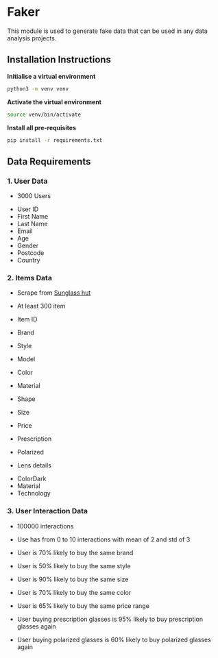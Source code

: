 # Faker 
This module is used to generate fake data that can be used in any data analysis projects. 


## Installation Instructions

**Initialise a virtual environment**

```bash
python3 -m venv venv
```

**Activate the virtual environment**

```bash
source venv/bin/activate
```

**Install all pre-requisites**

```bash
pip install -r requirements.txt
```


## Data Requirements

### 1. User Data
* 3000 Users

- User ID
- First Name
- Last Name
- Email
- Age 
- Gender
- Postcode
- Country



### 2. Items Data

- Scrape from [Sunglass hut](https://www.sunglasshut.com/au)
- At least 300 item

- Item ID
- Brand
- Style
- Model
- Color
- Material
- Shape
- Size
- Price
- Prescription
- Polarized

*  Lens details
- ColorDark 
- Material
- Technology


### 3. User Interaction Data

- 100000 interactions
- Use has from 0 to 10 interactions with mean of 2 and std of 3

- User is 70% likely to buy the same brand
- User is 50% likely to buy the same style
- User is 90% likely to buy the same size
- User is 70% likely to buy the same color
- User is 65% likely to buy the same price range
- User buying prescription glasses is 95% likely to buy prescription glasses again
- User buying polarized glasses is 60% likely to buy polarized glasses again

